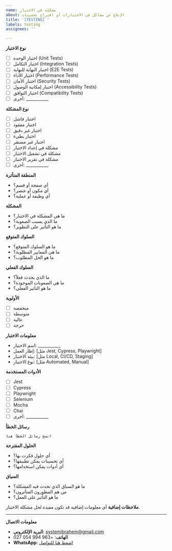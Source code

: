 ```yaml
---
name: مشكلة في الاختبار
about: الإبلاغ عن مشاكل في الاختبارات أو اقتراح تحسينات
title: '[TESTING] '
labels: testing
assignees: ''

---
```


**نوع الاختبار**
- [ ] اختبار الوحدة (Unit Tests)
- [ ] اختبار التكامل (Integration Tests)
- [ ] اختبار النهاية للنهاية (E2E Tests)
- [ ] اختبار الأداء (Performance Tests)
- [ ] اختبار الأمان (Security Tests)
- [ ] اختبار إمكانية الوصول (Accessibility Tests)
- [ ] اختبار التوافق (Compatibility Tests)
- [ ] أخرى: ___________

**نوع المشكلة**
- [ ] اختبار فاشل
- [ ] اختبار مفقود
- [ ] اختبار غير دقيق
- [ ] اختبار بطيء
- [ ] اختبار غير مستقر
- [ ] مشكلة في إعداد الاختبار
- [ ] مشكلة في تشغيل الاختبار
- [ ] مشكلة في تقرير الاختبار
- [ ] أخرى: ___________

**المنطقة المتأثرة**
- أي صفحة أو قسم؟
- أي مكون أو عنصر؟
- أي وظيفة أو عملية؟

**المشكلة**
- ما هي المشكلة في الاختبار؟
- ما الذي يسبب الصعوبة؟
- ما هو التأثير على التطوير؟

**السلوك المتوقع**
- ما هو السلوك المتوقع؟
- ما هي المعايير المطلوبة؟
- ما هو الحل المطلوب؟

**السلوك الفعلي**
- ما الذي يحدث فعلاً؟
- ما هي الصعوبات الموجودة؟
- ما هو التأثير الفعلي؟

**الأولوية**
- [ ] منخفضة
- [ ] متوسطة
- [ ] عالية
- [ ] حرجة

**معلومات الاختبار**
- اسم الاختبار: ___________
- إطار العمل: [مثل Jest, Cypress, Playwright]
- بيئة الاختبار: [مثل Local, CI/CD, Staging]
- نوع الاختبار: [مثل Automated, Manual]

**الأدوات المستخدمة**
- [ ] Jest
- [ ] Cypress
- [ ] Playwright
- [ ] Selenium
- [ ] Mocha
- [ ] Chai
- [ ] أخرى: ___________

**رسائل الخطأ**
```
انسخ رسائل الخطأ هنا
```

**الحلول المقترحة**
- أي حلول فكرت بها؟
- أي تحسينات يمكن تطبيقها؟
- أي أدوات يمكن استخدامها؟

**السياق**
- ما هو السياق الذي تحدث فيه المشكلة؟
- من هم المطورون المتأثرون؟
- ما هو التأثير على العمل؟

**ملاحظات إضافية**
أي معلومات إضافية قد تكون مفيدة لحل مشكلة الاختبار.

---

**معلومات الاتصال**
- **البريد الإلكتروني**: systemibrahem@gmail.com
- **الهاتف**: +963 994 054 027
- **WhatsApp**: [اضغط هنا للتواصل](https://wa.me/963994054027)
